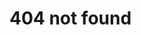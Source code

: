 # 404 not found

<script>
  import { addClass } from 'examples/dom/class.js';

  module.exports = {
    ready() {
      addClass(this.$el.parentNode, 'no-toc')
    }
  }
</script>